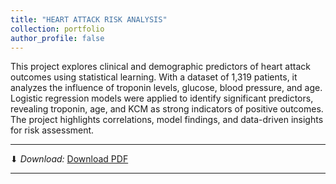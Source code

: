 ```yaml
---
title: "HEART ATTACK RISK ANALYSIS"
collection: portfolio
author_profile: false
---
```


This project explores clinical and demographic predictors of heart attack outcomes using statistical learning. With a dataset of 1,319 patients, it analyzes the influence of troponin levels, glucose, blood pressure, and age. Logistic regression models were applied to identify significant predictors, revealing troponin, age, and KCM as strong indicators of positive outcomes. The project highlights correlations, model findings, and data-driven insights for risk assessment.

---
⬇ *Download:*
<a href='{{ "/assets/projects/heart-attack/Agyeah-Stephen-Dap-Final.pdf" | relative_url }}' download target="_blank" rel="noopener">Download PDF</a>

---
